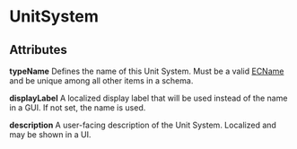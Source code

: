 # UnitSystem

## Attributes

**typeName** Defines the name of this Unit System. Must be a valid [ECName](./ec-name.md) and be unique among all other items in a schema.

**displayLabel** A localized display label that will be used instead of the name in a GUI. If not set, the name is used.

**description** A user-facing description of the Unit System. Localized and may be shown in a UI.
